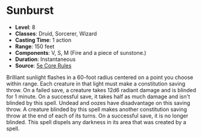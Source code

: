 # Sunburst

- **Level**: 8
- **Classes**: Druid, Sorcerer, Wizard
- **Casting Time**: 1 action
- **Range**: 150 feet
- **Components**: V, S, M (Fire and a piece of sunstone.)
- **Duration**: Instantaneous
- **Source**: [5e Core Rules](http://dnd.wizards.com/articles/features/systems-reference-document-srd)

Brilliant sunlight flashes in a 60-foot radius centered on a point you choose within range. Each creature in that light must make a constitution saving throw. On a failed save, a creature takes 12d6 radiant damage and is blinded for 1 minute. On a successful save, it takes half as much damage and isn't blinded by this spell. Undead and oozes have disadvantage on this saving throw. A creature blinded by this spell makes another constitution saving throw at the end of each of its turns. On a successful save, it is no longer blinded. This spell dispels any darkness in its area that was created by a spell.


